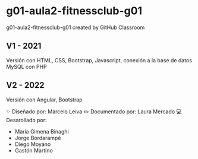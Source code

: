 # g01-aula2-fitnessclub-g01
g01-aula2-fitnessclub-g01 created by GitHub Classroom

## V1 - 2021
Versión con HTML, CSS, Bootstrap, Javascript, conexión a la base de datos MySQL con PHP

## V2 - 2022
Versión con Angular, Bootstrap

✨ Diseñado por: Marcelo Leiva
✏️ Documentado por: Laura Mercado
💻 Desarollado por: 
- María Gimena Binaghi
- Jorge Bordarampé
- Diego Moyano
- Gastón Martino

